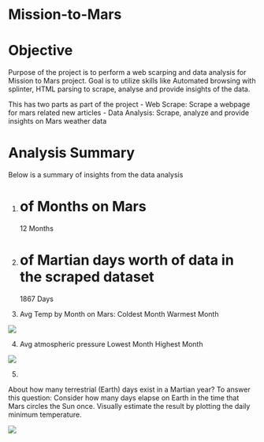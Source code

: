# Mission-to-Mars

# Objective
 
   Purpose of the project is to perform a web scarping and data analysis for Mission to Mars project. Goal is to utilize skills like Automated browsing with splinter, HTML parsing to scrape, analyse and provide insights of the data.
   
   This has two parts as part of the project
    - Web Scrape: Scrape a webpage for mars related new articles
    - Data Analysis: Scrape, analyze and provide insights on Mars weather data

# Analysis Summary

Below is a summary of insights from the data analysis

1. # of Months on Mars
     12 Months
     
2. # of Martian days worth of data in the scraped dataset
     1867 Days

3. Avg Temp by Month on Mars:
      Coldest Month
      Warmest Month

  ![](https://github.com/SuniAnalytics/Mission-to-Mars/blob/main/Resources/2AvgTempbyMonth.png)
  
   [](https://github.com/SuniAnalytics/Mission-to-Mars/blob/main/Resources/3ColdHotMonths.png)

4. Avg atmospheric pressure 
      Lowest Month
      Highest Month

  ![](https://github.com/SuniAnalytics/Mission-to-Mars/blob/main/Resources/4AvgPressurebyMonth.png)

5.       
About how many terrestrial (Earth) days exist in a Martian year? To answer this question:
Consider how many days elapse on Earth in the time that Mars circles the Sun once.
Visually estimate the result by plotting the daily minimum temperature.

  ![](https://github.com/SuniAnalytics/Mission-to-Mars/blob/main/Resources/5%23ofTerrestrialDays.png)
